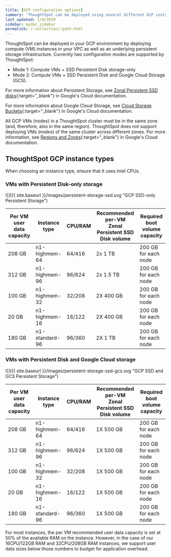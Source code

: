 ```yaml
---
title: [GCP configuration options]
summary: "ThoughtSpot can be deployed using several different GCP instance types."
last_updated: 1/9/2019
sidebar: mydoc_sidebar
permalink: /:collection/:path.html
---
```

ThoughtSpot can be deployed in your GCP environment by deploying compute (VM) instances in your VPC as well as an underlying persistent storage infrastructure. Currently two configuration modes are supported by ThoughtSpot:
- Mode 1: Compute VMs + SSD Persistent Disk storage-only
- Mode 2: Compute VMs + SSD Persistent Disk and Google Cloud Storage (GCS).

For more information about Persistent Storage, see [Zonal Persistent SSD disks](https://cloud.google.com/compute/docs/disks/#pdspecs){:target="_blank"} in Google's Cloud documentation.

For more information about Google Cloud Storage, see [Cloud Storage Buckets](https://cloud.google.com/compute/docs/disks/#gcsbuckets){:target="_blank"} in Google's Cloud documentation.

All GCP VMs (nodes) in a ThoughtSpot cluster must be in the same zone
(and, therefore, also in the same region). ThoughtSpot does not support deploying VMs (nodes) of the same cluster across different zones. For more information, see [Regions and Zones](https://cloud.google.com/compute/docs/regions-zones/){:target="_blank"} in Google's Cloud documentation.

## ThoughtSpot GCP instance types
When choosing an instance type, ensure that it uses Intel CPUs.

### VMs with Persistent Disk-only storage

![]({{ site.baseurl }}/images/persistent-storage-ssd.svg "GCP SSD-only Persistent Storage")

| Per VM user data capacity | Instance type | CPU/RAM | Recommended per-VM <br>Zonal Persistent SSD Disk volume | Required boot volume capacity |
| --- | --- | --- |--- | --- |
| 208 GB | n1-highmem-64 | 64/416 | 2x 1 TB | 200 GB for each node |
| 312 GB | n1-highmem-96 | 96/624 | 2x 1.5 TB | 200 GB for each node |
| 100 GB | n1-highmem-32 | 32/208 | 2X 400 GB | 200 GB for each node |
| 20 GB | n1-highmem-16 | 16/122 | 2X 400 GB | 200 GB for each node |
| 180 GB | n1-standard-96 | 96/360 | 2X 1 TB | 200 GB for each node |

### VMs with Persistent Disk and Google Cloud storage

![]({{ site.baseurl }}/images/persistent-storage-ssd-gcs.svg "GCP SSD and GCS Persistent Storage")

| Per VM user data capacity | Instance type | CPU/RAM | Recommended per-VM <br>Zonal Persistent SSD Disk volume | Required boot volume capacity |
| --- | --- | --- |--- | --- |
| 208 GB | n1-highmem-64 | 64/416 | 1X 500 GB | 200 GB for each node |
| 312 GB | n1-highmem-96 | 96/624 | 1X 500 GB | 200 GB for each node |
| 100 GB | n1-highmem-32 | 32/208 | 1X 500 GB | 200 GB for each node |
| 20 GB | n1-highmem-16 | 16/122 | 1X 500 GB | 200 GB for each node |
| 180 GB | n1-standard-96 | 96/360 | 1X 500 GB | 200 GB for each node |    

For most instances, the per VM recommended user data capacity is set at 50% of the available RAM on the instance. However, in the case of our 16CPU/122GB RAM and 32CPU/208GB RAM instances, we support user data sizes below those numbers to budget for application overhead.
